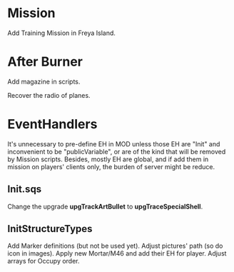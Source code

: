 # Mission
Add Training Mission in Freya Island.

# After Burner
Add magazine in scripts.

Recover the radio of planes.

# EventHandlers
It's unnecessary to pre-define EH in MOD unless those EH are "Init" and inconvenient to be "publicVariable", or are of the kind that will be removed by Mission scripts. Besides, mostly EH are global, and if add them in mission on players' clients only, the burden of server might be reduce.

## Init.sqs
Change the upgrade **upgTrackArtBullet** to **upgTraceSpecialShell**.
## InitStructureTypes
Add Marker definitions (but not be used yet). Adjust pictures' path (so do icon in images). Apply new Mortar/M46 and add their EH for player. Adjust arrays for Occupy order.
